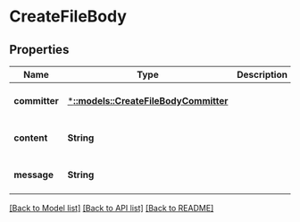 # CreateFileBody

## Properties
Name | Type | Description | Notes
------------ | ------------- | ------------- | -------------
**committer** | [***::models::CreateFileBodyCommitter**](createFileBody_committer.md) |  | [optional] [default to null]
**content** | **String** |  | [optional] [default to null]
**message** | **String** |  | [optional] [default to null]

[[Back to Model list]](../README.md#documentation-for-models) [[Back to API list]](../README.md#documentation-for-api-endpoints) [[Back to README]](../README.md)


